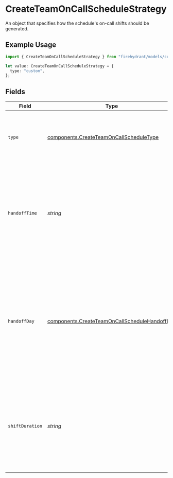 # CreateTeamOnCallScheduleStrategy

An object that specifies how the schedule's on-call shifts should be generated.

## Example Usage

```typescript
import { CreateTeamOnCallScheduleStrategy } from "firehydrant/models/components";

let value: CreateTeamOnCallScheduleStrategy = {
  type: "custom",
};
```

## Fields

| Field                                                                                                                                                                         | Type                                                                                                                                                                          | Required                                                                                                                                                                      | Description                                                                                                                                                                   |
| ----------------------------------------------------------------------------------------------------------------------------------------------------------------------------- | ----------------------------------------------------------------------------------------------------------------------------------------------------------------------------- | ----------------------------------------------------------------------------------------------------------------------------------------------------------------------------- | ----------------------------------------------------------------------------------------------------------------------------------------------------------------------------- |
| `type`                                                                                                                                                                        | [components.CreateTeamOnCallScheduleType](../../models/components/createteamoncallscheduletype.md)                                                                            | :heavy_check_mark:                                                                                                                                                            | The type of strategy. Must be one of "daily", "weekly", or "custom".                                                                                                          |
| `handoffTime`                                                                                                                                                                 | *string*                                                                                                                                                                      | :heavy_minus_sign:                                                                                                                                                            | An ISO8601 time string specifying when on-call shifts should hand off. This value is only used if the strategy type is "daily" or "weekly".                                   |
| `handoffDay`                                                                                                                                                                  | [components.CreateTeamOnCallScheduleHandoffDay](../../models/components/createteamoncallschedulehandoffday.md)                                                                | :heavy_minus_sign:                                                                                                                                                            | The day of the week on which on-call shifts should hand off, as its long-form name (e.g. "monday", "tuesday", etc). This value is only used if the strategy type is "weekly". |
| `shiftDuration`                                                                                                                                                               | *string*                                                                                                                                                                      | :heavy_minus_sign:                                                                                                                                                            | An ISO8601 duration string specifying how long each shift should last. This value is only used if the strategy type is "custom".                                              |